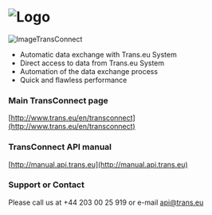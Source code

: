 ![Logo](http://manual.api.trans.eu/logo-transconnect.png)
============


![ImageTransConnect](http://www.trans.eu/en/wp-content/themes/transeu/images/header-slides-22.png)

* Automatic data exchange with Trans.eu System
* Direct access to data from Trans.eu System
* Automation of the data exchange process
* Quick and flawless performance

### Main TransConnect page

[http://www.trans.eu/en/transconnect](http://www.trans.eu/en/transconnect)

### TransConnect API manual

[http://manual.api.trans.eu](http://manual.api.trans.eu)

### Support or Contact

Please call us at +44 203 00 25 919 or e-mail api@trans.eu
